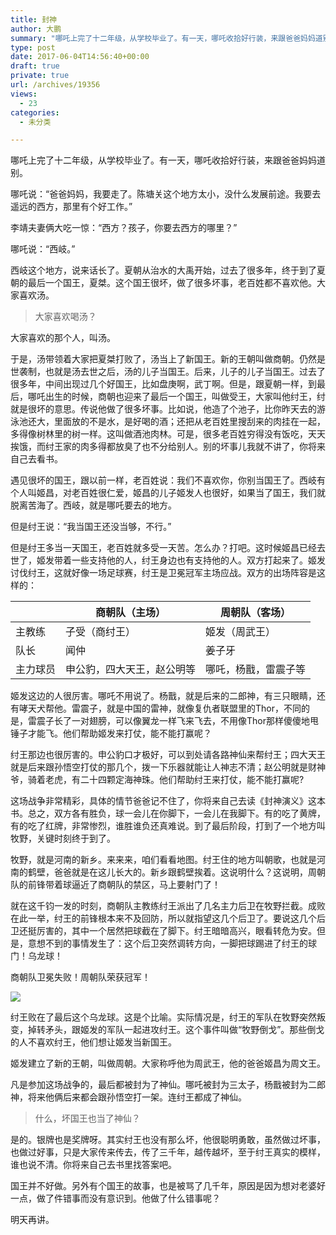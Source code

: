 ```yaml
---
title: 封神
author: 大鹏
summary: "哪吒上完了十二年级，从学校毕业了。有一天，哪吒收拾好行装，来跟爸爸妈妈道别。"
type: post
date: 2017-06-04T14:56:40+00:00
draft: true
private: true
url: /archives/19356
views:
  - 23
categories:
  - 未分类

---
```

哪吒上完了十二年级，从学校毕业了。有一天，哪吒收拾好行装，来跟爸爸妈妈道别。

哪吒说：“爸爸妈妈，我要走了。陈塘关这个地方太小，没什么发展前途。我要去遥远的西方，那里有个好工作。”

李靖夫妻俩大吃一惊：“西方？孩子，你要去西方的哪里？”

哪吒说：“西岐。”

西岐这个地方，说来话长了。夏朝从治水的大禹开始，过去了很多年，终于到了夏朝的最后一个国王，夏桀。这个国王很坏，做了很多坏事，老百姓都不喜欢他。大家喜欢汤。

> 大家喜欢喝汤？

大家喜欢的那个人，叫汤。

于是，汤带领着大家把夏桀打败了，汤当上了新国王。新的王朝叫做商朝。仍然是世袭制，也就是汤去世之后，汤的儿子当国王。后来，儿子的儿子当国王。过去了很多年，中间出现过几个好国王，比如盘庚啊，武丁啊。但是，跟夏朝一样，到最后，哪吒出生的时候，商朝也迎来了最后一个国王，叫做受王，大家叫他纣王，纣就是很坏的意思。传说他做了很多坏事。比如说，他造了个池子，比你昨天去的游泳池还大，里面放的不是水，是好喝的酒；还把从老百姓里搜刮来的肉挂在一起，多得像树林里的树一样。这叫做酒池肉林。可是，很多老百姓穷得没有饭吃，天天挨饿，而纣王家的肉多得都放臭了也不分给别人。别的坏事儿我就不讲了，你将来自己去看书。

遇见很坏的国王，跟以前一样，老百姓说：我们不喜欢你，你别当国王了。西岐有个人叫姬昌，对老百姓很仁爱，姬昌的儿子姬发人也很好，如果当了国王，我们就脱离苦海了。西岐，就是哪吒要去的地方。

但是纣王说：“我当国王还没当够，不行。”

但是纣王多当一天国王，老百姓就多受一天苦。怎么办？打吧。这时候姬昌已经去世了，姬发带着一些支持他的人，纣王身边也有支持他的人。双方打起来了。姬发讨伐纣王，这就好像一场足球赛，纣王是卫冕冠军主场应战。双方的出场阵容是这样的：

|      | 商朝队（主场）       | 周朝队（客场）    |
| ---- | ------------- | ---------- |
| 主教练  | 子受（商纣王）       | 姬发（周武王）    |
| 队长   | 闻仲            | 姜子牙        |
| 主力球员 | 申公豹，四大天王，赵公明等 | 哪吒，杨戬，雷震子等 |

姬发这边的人很厉害。哪吒不用说了。杨戬，就是后来的二郎神，有三只眼睛，还有哮天犬帮他。雷震子，就是中国的雷神，就像复仇者联盟里的Thor，不同的是，雷震子长了一对翅膀，可以像翼龙一样飞来飞去，不用像Thor那样傻傻地甩锤子才能飞。他们帮助姬发来打仗，能不能打赢呢？

纣王那边也很厉害的。申公豹口才极好，可以到处请各路神仙来帮纣王；四大天王就是后来跟孙悟空打仗的那几个，拨一下乐器就能让人神志不清；赵公明就是财神爷，骑着老虎，有二十四颗定海神珠。他们帮助纣王来打仗，能不能打赢呢?

这场战争非常精彩，具体的情节爸爸记不住了，你将来自己去读《封神演义》这本书。总之，双方各有胜负，球一会儿在你脚下，一会儿在我脚下。有的吃了黄牌，有的吃了红牌，非常惨烈，谁胜谁负还真难说。到了最后阶段，打到了一个地方叫牧野，关键时刻终于到了。

牧野，就是河南的新乡。来来来，咱们看看地图。纣王住的地方叫朝歌，也就是河南的鹤壁，爸爸就是在这儿长大的。新乡跟鹤壁挨着。这说明什么？这说明，周朝队的前锋带着球逼近了商朝队的禁区，马上要射门了！

就在这千钧一发的时刻，商朝队主教练纣王派出了几名主力后卫在牧野拦截。成败在此一举，纣王的前锋根本来不及回防，所以就指望这几个后卫了。要说这几个后卫还挺厉害的，其中一个居然把球截在了脚下。纣王暗暗高兴，眼看转危为安。但是，意想不到的事情发生了：这个后卫突然调转方向，一脚把球踢进了纣王的球门！乌龙球！

商朝队卫冕失败！周朝队荣获冠军！

![][1]

纣王败在了最后这个乌龙球。这是个比喻。实际情况是，纣王的军队在牧野突然叛变，掉转矛头，跟姬发的军队一起进攻纣王。这个事件叫做“牧野倒戈”。那些倒戈的人不喜欢纣王，他们想让姬发当新国王。

姬发建立了新的王朝，叫做周朝。大家称呼他为周武王，他的爸爸姬昌为周文王。

凡是参加这场战争的，最后都被封为了神仙。哪吒被封为三太子，杨戬被封为二郎神，将来他俩后来都会跟孙悟空打一架。连纣王都成了神仙。

> 什么，坏国王也当了神仙？

是的。银牌也是奖牌呀。其实纣王也没有那么坏，他很聪明勇敢，虽然做过坏事，也做过好事，只是大家传来传去，传了三千年，越传越坏，至于纣王真实的模样，谁也说不清。你将来自己去书里找答案吧。

国王并不好做。另外有个国王的故事，也是被骂了几千年，原因是因为想对老婆好一点，做了件错事而没有意识到。他做了什么错事呢？

明天再讲。

 [1]: http://p0.ifengimg.com/pmop/2016/1222/91D1F1F567E7AA6FE8A837B43FFC0E855F0AF49D_size61_w500_h419.jpeg
